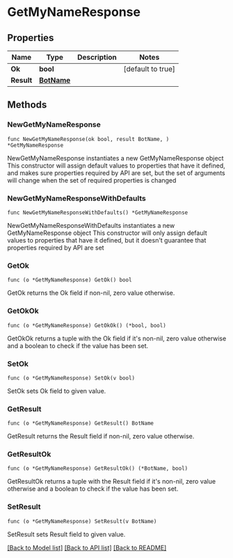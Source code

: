 # GetMyNameResponse

## Properties

Name | Type | Description | Notes
------------ | ------------- | ------------- | -------------
**Ok** | **bool** |  | [default to true]
**Result** | [**BotName**](BotName.md) |  | 

## Methods

### NewGetMyNameResponse

`func NewGetMyNameResponse(ok bool, result BotName, ) *GetMyNameResponse`

NewGetMyNameResponse instantiates a new GetMyNameResponse object
This constructor will assign default values to properties that have it defined,
and makes sure properties required by API are set, but the set of arguments
will change when the set of required properties is changed

### NewGetMyNameResponseWithDefaults

`func NewGetMyNameResponseWithDefaults() *GetMyNameResponse`

NewGetMyNameResponseWithDefaults instantiates a new GetMyNameResponse object
This constructor will only assign default values to properties that have it defined,
but it doesn't guarantee that properties required by API are set

### GetOk

`func (o *GetMyNameResponse) GetOk() bool`

GetOk returns the Ok field if non-nil, zero value otherwise.

### GetOkOk

`func (o *GetMyNameResponse) GetOkOk() (*bool, bool)`

GetOkOk returns a tuple with the Ok field if it's non-nil, zero value otherwise
and a boolean to check if the value has been set.

### SetOk

`func (o *GetMyNameResponse) SetOk(v bool)`

SetOk sets Ok field to given value.


### GetResult

`func (o *GetMyNameResponse) GetResult() BotName`

GetResult returns the Result field if non-nil, zero value otherwise.

### GetResultOk

`func (o *GetMyNameResponse) GetResultOk() (*BotName, bool)`

GetResultOk returns a tuple with the Result field if it's non-nil, zero value otherwise
and a boolean to check if the value has been set.

### SetResult

`func (o *GetMyNameResponse) SetResult(v BotName)`

SetResult sets Result field to given value.



[[Back to Model list]](../README.md#documentation-for-models) [[Back to API list]](../README.md#documentation-for-api-endpoints) [[Back to README]](../README.md)


